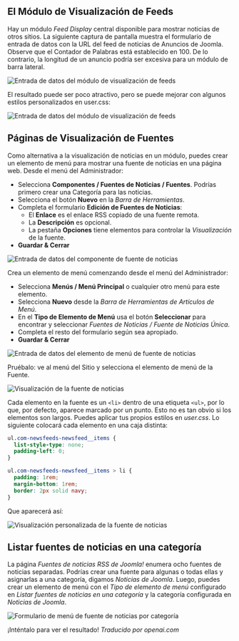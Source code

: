 <!-- Filename: jdocmanual?manual=user&heading=news&filename=news-display.md / Display title: Visualización de Noticias  -->

## El Módulo de Visualización de Feeds

Hay un módulo *Feed Display* central disponible para mostrar noticias de otros sitios. La siguiente captura de pantalla muestra el formulario de entrada de datos con la URL del feed de noticias de Anuncios de Joomla. Observe que el Contador de Palabras está establecido en 100. De lo contrario, la longitud de un anuncio podría ser excesiva para un módulo de barra lateral.

![Entrada de datos del módulo de visualización de feeds](../../../en/images/news-feeds/news-joomla-news-form.png "Entrada de datos del módulo de visualización de feeds")

El resultado puede ser poco atractivo, pero se puede mejorar con algunos estilos personalizados en user.css:

![Entrada de datos del módulo de visualización de feeds](../../../en/images/news-feeds/news-joomla-news-display.png "Entrada de datos del módulo de visualización de feeds")

## Páginas de Visualización de Fuentes

Como alternativa a la visualización de noticias en un módulo, puedes crear un elemento de menú para mostrar una fuente de noticias en una página web. Desde el menú del Administrador:

* Selecciona **Componentes / Fuentes de Noticias / Fuentes**. Podrías primero crear una Categoría para las noticias.
* Selecciona el botón **Nuevo** en la *Barra de Herramientas*.
* Completa el formulario **Edición de Fuentes de Noticias**:
  - El **Enlace** es el enlace RSS copiado de una fuente remota.
  - La **Descripción** es opcional.
  - La pestaña **Opciones** tiene elementos para controlar la *Visualización* de la fuente.
* **Guardar & Cerrar**

![Entrada de datos del componente de fuente de noticias](../../../en/images/news-feeds/news-feed-data-entry.png "Entrada de datos del componente de fuente de noticias")

Crea un elemento de menú comenzando desde el menú del Administrador:

* Selecciona **Menús / Menú Principal** o cualquier otro menú para este elemento.
* Selecciona **Nuevo** desde la *Barra de Herramientas de Artículos de Menú*.
* En el **Tipo de Elemento de Menú** usa el botón **Seleccionar** para encontrar y seleccionar *Fuentes de Noticias / Fuente de Noticias Única*.
* Completa el resto del formulario según sea apropiado.
* **Guardar & Cerrar**

![Entrada de datos del elemento de menú de fuente de noticias](../../../en/images/news-feeds/news-feed-data-entry.png "Entrada de datos del elemento de menú de fuente de noticias")

Pruébalo: ve al menú del Sitio y selecciona el elemento de menú de la Fuente.

![Visualización de la fuente de noticias](../../../en/images/news-feeds/news-feed-display.png "Visualización de la fuente de noticias")

Cada elemento en la fuente es un `<li>` dentro de una etiqueta `<ul>`, por lo que, por defecto, aparece marcado por un punto. Esto no es tan obvio si los elementos son largos. Puedes aplicar tus propios estilos en *user.css*. Lo siguiente colocará cada elemento en una caja distinta:

```css
ul.com-newsfeeds-newsfeed__items {
  list-style-type: none;
  padding-left: 0;
}

ul.com-newsfeeds-newsfeed__items > li {
  padding: 1rem;
  margin-bottom: 1rem;
  border: 2px solid navy;
}
```
Que aparecerá así:

![Visualización personalizada de la fuente de noticias](../../../en/images/news-feeds/news-feed-custom-display.png "Visualización personalizada de la fuente de noticias")

## Listar fuentes de noticias en una categoría

La página *Fuentes de noticias RSS de Joomla!* enumera ocho fuentes de noticias separadas. Podrías crear una fuente para algunas o todas ellas y asignarlas a una categoría, digamos *Noticias de Joomla*. Luego, puedes crear un elemento de menú con el *Tipo de elemento de menú* configurado en *Listar fuentes de noticias en una categoría* y la categoría configurada en *Noticias de Joomla*.

![Formulario de menú de fuente de noticias por categoría](../../../en/images/news-feeds/news-feed-menu-category-form.png "Formulario de menú de fuente de noticias por categoría")

¡Inténtalo para ver el resultado!
*Traducido por openai.com*

